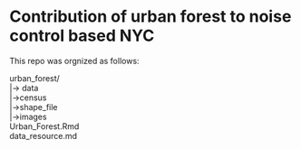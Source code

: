 # Contribution of urban forest to noise control based NYC

This repo was orgnized as follows:<br>

urban_forest/<br>
  |-> data<br>
      |->census<br>
      |->shape_file<br>
  |->images<br>
  Urban_Forest.Rmd<br>
  data_resource.md

